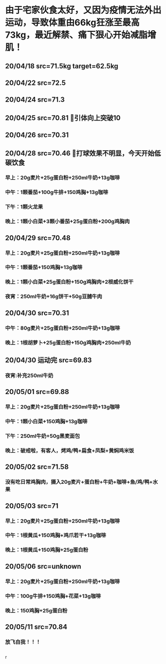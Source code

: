 # 由于宅家伙食太好，又因为疫情无法外出运动，导致体重由66kg狂涨至最高73kg，最近解禁、痛下狠心开始减脂增肌！
## 20/04/18 src=71.5kg target=62.5kg
## 20/04/22 src=72.5
## 20/04/24 src=71.3
## 20/04/25 src=70.81 🐶引体向上突破10
## 20/04/26 src=70.31
## 20/04/28 src=70.46 🐶打球效果不明显，今天开始低碳饮食
### 早上：20g麦片+25g蛋白粉+250ml牛奶+13g咖啡
### 中午：1颗番茄+100g牛排+150鸡胸+13g咖啡
### 下午：1颗火龙果
### 晚上：1颗小白菜+3颗小番茄+25g蛋白粉+200g鸡胸肉
## 20/04/29 src=70.48
### 早上：20g麦片+25g蛋白粉+250ml牛奶+13g咖啡
### 中午：1颗番茄+150鸡胸+13g咖啡
### 晚上：1颗小白菜+25g蛋白粉+150g鸡胸肉+2根威化饼干
### 夜宵：250ml牛奶+16g饼干+50g豆脯牛肉
## 20/04/30 src=70.31
### 中午：80g麦片+25g蛋白粉+250ml牛奶+13g咖啡
### 晚上：1根胡萝卜+25g蛋白粉+150g鸡胸肉+250ml牛奶
## 20/04/30 运动完 src=69.83
### 夜宵:补充250ml牛奶 
## 20/05/01 src=69.88
### 早上：20g麦片+25g蛋白粉+250ml牛奶+13g咖啡
### 中午：1颗小白菜+150鸡胸+13g咖啡
### 下午：250ml牛奶+50g黑麦面包
### 晚上：破戒啦，有客人，烤鸡/鸭+扁食+凤梨+黄焖鸡米饭
## 20/05/02 src=71.58
### 没有吃日常鸡胸肉，摄入20g麦片+蛋白粉+牛奶+咖啡+鱼/鸡/鸭+水果
## 20/05/03 src=71
### 早上：20g麦片+25g蛋白粉+250ml牛奶+13g咖啡
### 中午：1根黄瓜+150鸡胸+鸡爪若干+13g咖啡
### 晚上：1根黄瓜+150鸡胸+25g蛋白粉
## 20/05/06 src=unknown
### 早上：20g麦片+25g蛋白粉+250ml牛奶+13g咖啡
### 中午：100g牛排+150鸡胸+花菜+13g咖啡
### 晚上：150鸡胸+25g蛋白粉
## 20/05/11 src=70.84 
### 放飞自我！！！



## 
r
## 
